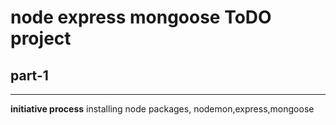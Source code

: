 # node express mongoose ToDO project
## part-1 
---
**initiative process**
installing node packages, nodemon,express,mongoose 